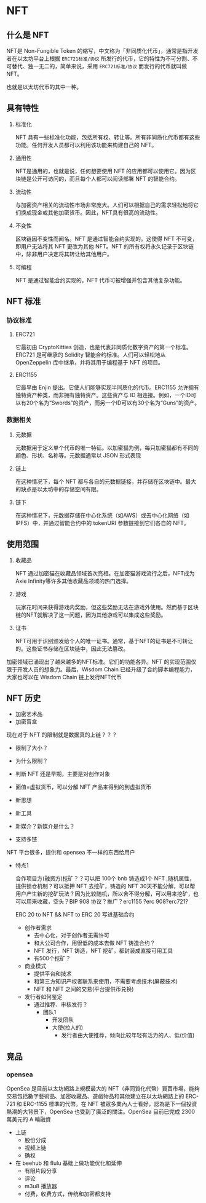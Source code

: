 # NFT 
## 什么是 NFT
NFT是 Non-Fungible Token 的缩写，中文称为「非同质化代币」，通常是指开发者在以太坊平台上根据 `ERC721标准/协议` 所发行的代币，它的特性为不可分割、不可替代、独一无二的，简单来说，采用 `ERC721标准/协议` 而发行的代币就叫做 NFT。

也就是以太坊代币的其中一种。
## 具有特性
1. 标准化

	NFT 具有一些标准化功能，包括所有权、转让等。所有非同质化代币都有这些功能。任何开发人员都可以利用该功能来构建自己的 NFT。
2. 通用性

	NFT是通用的，也就是说，任何想要使用 NFT 的应用都可以使用它。因为区块链是公开可访问的，而且每个人都可以阅读部署 NFT 的智能合约。
3. 流动性

	与加密资产相关的流动性市场非常庞大。人们可以根据自己的需求轻松地将它们换成现金或其他加密货币。因此，NFT具有很高的流动性。
4. 不变性

	区块链因不变性而闻名。NFT 是通过智能合约实现的。这使得 NFT 不可变，即用户无法将其 NFT 更改为其他 NFT。NFT 的所有权将永久记录于区块链中，除非用户决定将其转让给其他用户。
5. 可编程

	NFT 是通过智能合约实现的。NFT 代币可被增强并包含其他复杂功能。

## NFT 标准
### 协议标准
1. ERC721

	它最初由 CryptoKitties 创造，也是代表非同质化数字资产的第一个标准。ERC721 是可继承的 Solidity 智能合约标准。人们可以轻松地从 OpenZeppelin 库中继承，并将其用于编程基于 NFT 的项目。
2. ERC1155

	它最早由 Enjin 提出。它使人们能够实现半同质化的代币。ERC1155 允许拥有独特资产种类，而非拥有独特资产。这些资产与 ID 相连接。例如，一个ID可以有20个名为“Swords”的资产，而另一个ID可以有30个名为“Guns”的资产。

### 数据相关
1. 元数据

	元数据用于定义单个代币的唯一特征。以加密猫为例，每只加密猫都有不同的颜色、形状、名称等。元数据通常以 JSON 形式表现
2. 链上

	在这种情况下，每个 NFT 都与各自的元数据链接，并存储在区块链中。最大的缺点是以太坊中的存储空间有限。
3. 链下

	在这种情况下，元数据存储在中心化系统（如AWS）或去中心化网络（如IPFS）中，并通过智能合约中的 tokenURI 参数链接到它们各自的 NFT。
	
## 使用范围
1. 收藏品

	NFT 通过加密猫在收藏品领域首次亮相。在加密猫游戏流行之后，NFT成为Axie Infinity等许多其他收藏品领域的热门选择。
2. 游戏

	玩家花时间来获得游戏内奖励，但这些奖励无法在游戏外使用。然而基于区块链的NFT就解决了这一问题，因为其他游戏可以集成这些奖励。
3. 证书

	NFT可用于识别颁发给个人的唯一证书。通常，基于NFT的证书是不可转让的。这些证书存储在区块链中，因此无法篡改。

加密领域已涌现出了越来越多的NFT标准。它们的功能各异。NFT 的实现范围仅限于开发人员的想象力。最后，Wisdom Chain 已经升级了合约脚本编程能力，大家也可以在 Wisdom Chain 链上发行NFT代币

## NFT 历史
- 加密艺术品
- 加密盲盒

现在对于 NFT 的限制就是数据真的上链？？？

- 限制了大小？
- 为什么限制？
- 判断 NFT 还是早期，主要是对创作对象
- 面值=虚拟货币，可以分解 NFT 产品来得到的到虚拟货币

- 新思想
- 新工具
- 新媒介？新媒介是什么？

- 支持多链


NFT 平台很多，提供和 opensea 不一样的东西给用户

- 特点1

	合作项目方(融资方)挖矿？？可以把 100个 bnb 铸造成1个 NFT ,随机属性，提供锁仓机制？可以抵押 NFT 去挖矿，铸造的 NFT 30天不能分解，可以帮用户产生新的挖矿玩法？因为比较随机，所以舍不得分解，可以用来挖矿，也可以用来收藏，空头？BIP 908 协议？推广？erc1155 ?erc 908?erc721?
	
	ERC 20 to  NFT && NFT to ERC 20 写进基础合约
	
	- 创作者需求
		- 去中心化，对于创作者无需许可
		- 和大公司合作，用很低的成本去做 NFT 铸造合约？
		- NFT 发行，NFT 铸造，NFT 挖矿，都封装成直接可用工具
		- 有500个挖矿？
	- 商业模式
		- 提供平台和技术
		- 和第三方知识产权者联系来使用，不需要考虑技术(屏蔽技术)
		- NFT 和 NFT 之间的交易(平台提供币兑换)   
	- 发行者如何鉴定
		- 通过推荐、审核发行？
			- 团队1
				- 开发团队
				- 大使(拉人的)
					- 发行者由大使推荐，倾向比较年轻有活力的人、低(价值)
	      

		 


## 竞品
### opensea
OpenSea 是目前以太坊網路上規模最大的 NFT（非同質化代幣）買賣市場，能夠交易包括數字藝術品、加密收藏品、遊戲物品和其他建立在以太坊網路上的 ERC-721 和 ERC-1155 標準的代幣。在 NFT 被眾多業內人士看好，認為是下一個投資熱潮的大背景下，OpenSea 也受到了廣泛的關注。OpenSea 目前已完成 2300 萬美元的 A 輪融資

- 上链
	- 股份分成
	- 视频上链
	- 确权
- 在 beehub 和 flulu 基础上做功能优化和延伸
	- 有限片段分享
	- 评论
	- m3u8 播放器
	- 付费，收费方式，传统和加密都支持 
	